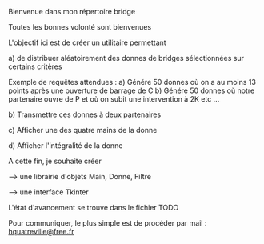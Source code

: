 Bienvenue dans mon répertoire bridge

Toutes les bonnes volonté sont bienvenues

L'objectif ici est de créer un utilitaire permettant

a) de distribuer aléatoirement des donnes de bridges sélectionnées sur certains critères

Exemple de requêtes attendues :
a) Génére 50 donnes où on a au moins 13 points après une ouverture de barrage de C
b) Génére 50 donnes où notre partenaire ouvre de P et où on subit une intervention à 2K
etc ...

b) Transmettre ces donnes à deux partenaires

c) Afficher une des quatre mains de la donne

d) Afficher l'intégralité de la donne

A cette fin, je souhaite créer

--> une librairie d'objets Main, Donne, Filtre

--> une interface Tkinter

L'état d'avancement se trouve dans le fichier TODO

Pour communiquer, le plus simple est de procéder par mail : hquatreville@free.fr
